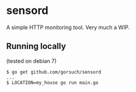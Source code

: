 sensord
=========

A simple HTTP monitoring tool. Very much a WIP.

## Running locally

(tested on debian 7)

```
$ go get github.com/gorsuch/sensord
...
$ LOCATION=my_house go run main.go
```
